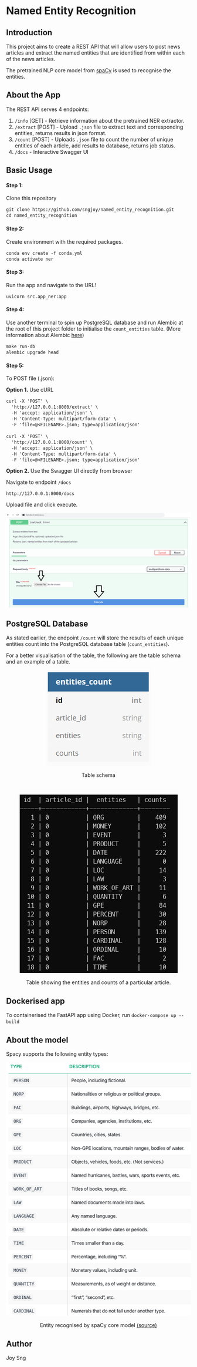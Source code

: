 # Named Entity Recognition

## Introduction
This project aims to create a REST API that will allow users to post news articles and extract the named entities that are identified from within each of the news articles.

The pretrained NLP core model from [spaCy](https://spacy.io/models/en#en_core_web_sm) is used to recognise the entities.

## About the App
The REST API serves 4 endpoints:
1. `/info` [GET] - 
Retrieve information about the pretrained NER extractor.
2. `/extract` [POST] - 
Upload `.json` file to extract text and corresponding entities, returns results in json format.
3. `/count` [POST] - 
Uploads `.json` file to count the number of unique entities of each article, add results to database, returns job status.
4. `/docs` - 
Interactive Swagger UI


## Basic Usage
#### Step 1:
Clone this repository
```
git clone https://github.com/sngjoy/named_entity_recognition.git
cd named_entity_recognition
```

#### Step 2:
Create environment with the required packages.

```
conda env create -f conda.yml
conda activate ner
```

#### Step 3:
Run the app and navigate to the URL!
```
uvicorn src.app_ner:app
```

#### Step 4:
Use another terminal to spin up PostgreSQL database and run Alembic at the root of this project folder to initialise the `count_entities` table. (More information about Alembic [here](https://github.com/sngjoy/named_entity_recognition/tree/main/alembic))
```
make run-db
alembic upgrade head
```
#### Step 5:
To POST file (.json):

**Option 1.** Use cURL
```
curl -X 'POST' \
  'http://127.0.0.1:8000/extract' \
  -H 'accept: application/json' \
  -H 'Content-Type: multipart/form-data' \
  -F 'file=@<FILENAME>.json; type=application/json'

curl -X 'POST' \
  'http://127.0.0.1:8000/count' \
  -H 'accept: application/json' \
  -H 'Content-Type: multipart/form-data' \
  -F 'file=@<FILENAME>.json; type=application/json'
```
**Option 2.** Use the Swagger UI directly from browser

Navigate to endpoint `/docs`
```
http://127.0.0.1:8000/docs
```
Upload file and click execute.
<p align="center">
  <img src="media/swaggerUI.png" />
</p>

## PostgreSQL Database
As stated earlier, the endpoint `/count` will store the results of each unique entities count into the PostgreSQL database table (`count_entities`).

For a better visualisation of the table, the following are the table schema and an example of a table.
<p align="center">
  <img src="media/postgresql_schema.PNG" />
</p>

<p align="center">
    Table schema
</p>
<br>
<p align="center">
  <img src="media/postgresql_table.PNG" />
</p>

<p align="center">
    Table showing the entities and counts of a particular article.
</p>


## Dockerised app
To containerised the FastAPI app using Docker, run `docker-compose up --build`

## About the model
Spacy supports the following entity types:
<p align="center">
  <img src="media/spacy_entities.png" />
</p>

<p align="center">
    Entity recognised by spaCy core model <a href="https://spacy.io/api/data-formats#named-entities">(source)</a>
</p>

## Author
Joy Sng
